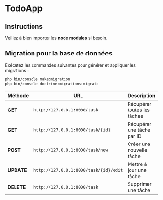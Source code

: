 # TodoApp

## Instructions
Veillez à bien importer les **node modules** si besoin.

## Migration pour la base de données
Exécutez les commandes suivantes pour générer et appliquer les migrations :

```bash
php bin/console make:migration
php bin/console doctrine:migrations:migrate
```

| Méthode       | URL                                      | Description                 |
|--------------|-----------------------------------------|-----------------------------|
| **GET**      | `http://127.0.0.1:8000/task`           | Récupérer toutes les tâches |
| **GET**      | `http://127.0.0.1:8000/task/{id}`      | Récupérer une tâche par ID  |
| **POST**     | `http://127.0.0.1:8000/task/new`       | Créer une nouvelle tâche    |
| **UPDATE** | `http://127.0.0.1:8000/task/{id}/edit` | Mettre à jour une tâche     |
| **DELETE**   | `http://127.0.0.1:8000/task`           | Supprimer une tâche        |




